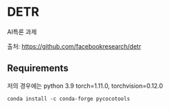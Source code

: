 # DETR
AI특론 과제

출처: https://github.com/facebookresearch/detr

## Requirements
저의 경우에는
python 3.9
torch=1.11.0, torchvision=0.12.0
````
conda install -c conda-forge pycocotools
````
